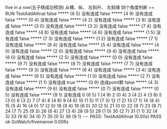 five in a row(五子棋成功预测)
从横、纵、 左斜升、 左斜降 四个角度判断 
== RUN   TestAddAllinat
false ***** {6 5}
没有连成
false ***** {4 9}
没有连成
false ***** {0 4}
没有连成
false ***** {4 2}
没有连成
false ***** {3 8}
没有连成
false ***** {3 0}
没有连成
false ***** {3 2}
没有连成
false ***** {7 4}
没有连成
false ***** {4 8}
没有连成
false ***** {4 6}
没有连成
false ***** {1 5}
没有连成
false ***** {7 3}
没有连成
false ***** {1 2}
没有连成
false ***** {7 1}
没有连成
false ***** {8 4}
没有连成
false ***** {5 4}
没有连成
false ***** {4 0}
没有连成
false ***** {2 0}
没有连成
false ***** {9 4}
没有连成
false ***** {6 0}
没有连成
false ***** {2 5}
没有连成
false ***** {0 0}
没有连成
false ***** {9 7}
没有连成
false ***** {8 7}
没有连成
false ***** {7 7}
没有连成
false ***** {9 3}
没有连成
false ***** {6 4}
没有连成
false ***** {3 4}
没有连成
false ***** {9 5}
没有连成
false ***** {1 0}
没有连成
false ***** {2 7}
没有连成
false ***** {1 1}
没有连成
true ***** {0 9}
连成point颗
false ***** {4 3}
没有连成
false ***** {9 6}
没有连成
false ***** {0 7}
没有连成
false ***** {0 5}
没有连成
false ***** {9 1}
没有连成
0 {6 5}
1 {4 9}
2 {0 4}
3 {4 2}
4 {3 8}
5 {3 0}
6 {3 2}
7 {7 4}
8 {4 8}
9 {4 6}
10 {1 5}
11 {7 3}
12 {1 2}
13 {7 1}
14 {8 4}
15 {5 4}
16 {4 0}
17 {2 0}
18 {9 4}
19 {6 0}
20 {2 5}
21 {0 0}
22 {9 7}
23 {8 7}
24 {7 7}
25 {9 3}
26 {6 4}
27 {3 4}
28 {9 5}
29 {1 0}
30 {2 7}
31 {1 1}
32 {4 3}
33 {9 6}
34 {0 7}
35 {0 5}
36 {9 1}
--- PASS: TestAddAllinat (0.00s)
PASS
ok      GoWatch/fiveinarow      0.006s
